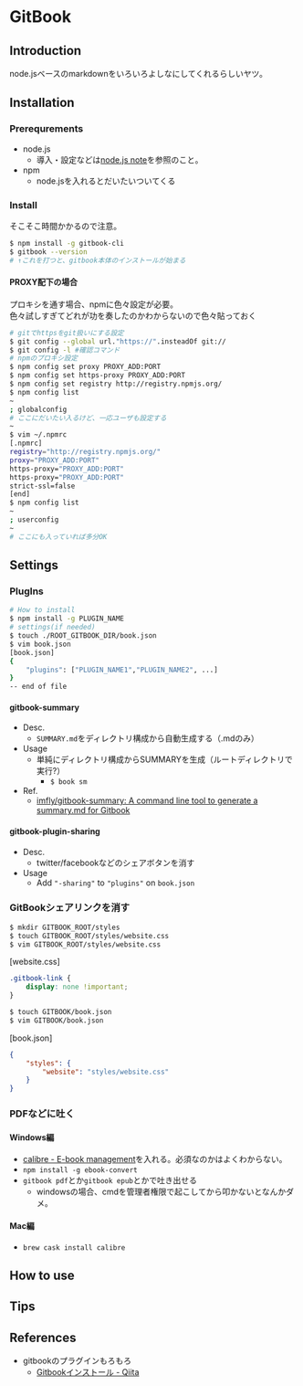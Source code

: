 # GitBook
## Introduction
node.jsベースのmarkdownをいろいろよしなにしてくれるらしいヤツ。
## Installation
### Prerequrements
- node.js
	+ 導入・設定などは[node.js note](../07.DevelopmentLanguage/nodejs.md)を参照のこと。
- npm
	+ node.jsを入れるとだいたいついてくる

### Install
そこそこ時間かかるので注意。
```bash
$ npm install -g gitbook-cli
$ gitbook --version
# ↑これを打つと、gitbook本体のインストールが始まる
```
#### PROXY配下の場合
プロキシを通す場合、npmに色々設定が必要。  
色々試しすぎてどれが功を奏したのかわからないので色々貼っておく
```bash
# gitでhttpsをgit扱いにする設定
$ git config --global url."https://".insteadOf git://
$ git config -l #確認コマンド
# npmのプロキシ設定
$ npm config set proxy PROXY_ADD:PORT
$ npm config set https-proxy PROXY_ADD:PORT
$ npm config set registry http://registry.npmjs.org/
$ npm config list
~
; globalconfig
# ここにだいたい入るけど、一応ユーザも設定する
~
$ vim ~/.npmrc
[.npmrc]
registry="http://registry.npmjs.org/"
proxy="PROXY_ADD:PORT"
https-proxy="PROXY_ADD:PORT"
https-proxy="PROXY_ADD:PORT"
strict-ssl=false
[end]
$ npm config list
~
; userconfig
~
# ここにも入っていれば多分OK
```

## Settings
### PlugIns
```bash
# How to install
$ npm install -g PLUGIN_NAME
# settings(if needed)
$ touch ./ROOT_GITBOOK_DIR/book.json
$ vim book.json
[book.json]
{
	"plugins": ["PLUGIN_NAME1","PLUGIN_NAME2", ...]
}
-- end of file
```
#### gitbook-summary
- Desc.
	+ `SUMMARY.md`をディレクトリ構成から自動生成する（.mdのみ）
- Usage
	+ 単純にディレクトリ構成からSUMMARYを生成（ルートディレクトリで実行?）
		* `$ book sm`
- Ref.
	+ [imfly/gitbook-summary: A command line tool to generate a summary.md for Gitbook](https://github.com/imfly/gitbook-summary)

#### gitbook-plugin-sharing
- Desc.
	+ twitter/facebookなどのシェアボタンを消す
- Usage
	+ Add `"-sharing"` to `"plugins"` on `book.json`

### GitBookシェアリンクを消す
```bash
$ mkdir GITBOOK_ROOT/styles
$ touch GITBOOK_ROOT/styles/website.css
$ vim GITBOOK_ROOT/styles/website.css
```
[website.css]
```css
.gitbook-link {
    display: none !important;
}
```
```bash
$ touch GITBOOK/book.json
$ vim GITBOOK/book.json
```
[book.json]
```json
{
    "styles": {
        "website": "styles/website.css"
    }
}
```
### PDFなどに吐く
#### Windows編
- [calibre - E-book management](http://calibre-ebook.com/)を入れる。必須なのかはよくわからない。
- `npm install -g ebook-convert`
- `gitbook pdf`とか`gitbook epub`とかで吐き出せる
	* windowsの場合、cmdを管理者権限で起こしてから叩かないとなんかダメ。

#### Mac編
- `brew cask install calibre`

## How to use
## Tips
## References
- gitbookのプラグインもろもろ
	* [Gitbookインストール - Qiita](http://qiita.com/tukiyo3/items/fd6b3a3c501cfd9e872f)
